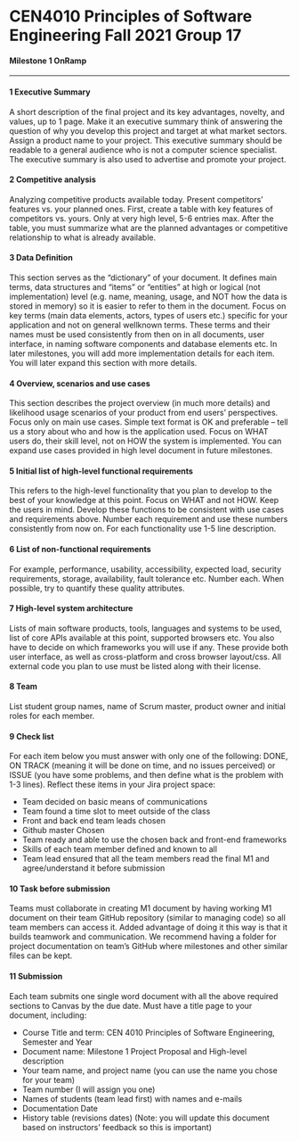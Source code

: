 # CEN4010 Principles of Software Engineering Fall 2021 Group 17
#### Milestone 1  OnRamp

---
#### 1 Executive Summary
A  short  description  of  the  final  project  and  its  key  advantages,  novelty,  and  values, up  to  1  page.  Make  it  an  executive  summary              think  of  answering  the  question  of why  you  develop  this  project  and  target  at  what  market  sectors.  Assign  a  product name  to  your  project.  This  executive  summary  should  be  readable  to  a  general audience  who  is  not  a  computer  science  specialist.  The  executive  summary  is  also used to advertise and promote your project.

#### 2 Competitive analysis
Analyzing  competitive  products  available  today.  Present  competitors’  features  vs. your  planned  ones.  First,  create  a  table  with  key  features  of  competitors  vs.  yours. Only  at  very  high  level,  5-6  entries  max.  After  the  table,  you  must  summarize  what are the planned advantages or competitive relationship to what is already available.

#### 3 Data Definition
This section serves as the “dictionary” of your document. It defines main terms, data structures and “items” or “entities” at high or logical (not implementation) level (e.g. name, meaning, usage, and NOT how the data is stored in memory) so it is easier to refer  to  them  in  the  document.  Focus  on  key  terms  (main  data  elements,  actors, types of users etc.) specific for your application and not on general wellknown terms. These   terms   and   their   names   must   be   used   consistently   from   then   on   in   all documents,  user  interface,  in  naming  software  components  and  database  elements etc. In later milestones, you will add more implementation details for each item. You will later expand this section with more details.

#### 4 Overview, scenarios and use cases
This  section  describes  the  project  overview  (in  much  more  details)  and  likelihood usage  scenarios  of  your  product  from  end  users’  perspectives.  Focus  only  on  main use  cases.    Simple  text  format  is  OK  and  preferable  –  tell  us  a  story  about  who  and how is the application used. Focus on WHAT users do, their skill level, not on HOW the  system  is  implemented.  You  can  expand  use  cases  provided  in  high  level document in future milestones.

#### 5 Initial list of high-level functional requirements
This refers to the high-level functionality that you plan to develop to the best of your knowledge  at  this  point.    Focus  on  WHAT  and  not  HOW.  Keep  the  users  in  mind. Develop  these  functions  to  be  consistent  with  use  cases  and  requirements  above. Number  each  requirement  and  use  these  numbers  consistently  from  now  on.  For each functionality use 1-5 line description.

#### 6 List of non-functional requirements
For example, performance, usability, accessibility, expected    load, security requirements, storage, availability, fault tolerance etc. Number each. When possible, try to quantify these quality attributes.

#### 7 High-level system architecture
Lists of main software products, tools, languages and systems to be used, list of core APIs available at this point, supported browsers etc. You  also  have  to  decide  on  which  frameworks  you  will  use  if  any.  These  provide both  user  interface,  as  well  as  cross-platform  and  cross  browser  layout/css.  All external code you plan to use must be listed along with their license.

#### 8 Team
List  student  group  names,  name  of  Scrum  master,  product  owner  and  initial  roles for each member.

#### 9 Check list
For  each  item  below  you  must  answer  with  only  one  of  the  following:  DONE,  ON TRACK  (meaning  it  will  be  done  on  time,  and  no  issues  perceived)  or  ISSUE  (you have  some  problems,  and  then  define  what  is  the  problem  with  1-3  lines).  Reflect these items in your Jira project space:
* Team decided on basic means of communications
* Team found a time slot to meet outside of the class
* Front and back end team leads chosen
* Github master Chosen
* Team ready and able to use the chosen back and front-end frameworks
* Skills of each team member defined and known to all
* Team lead ensured that all the team members read the final M1 and agree/understand it before submission

#### 10 Task before submission
Teams must collaborate in creating M1 document by having working M1 document on  their  team  GitHub  repository  (similar  to  managing  code)  so  all  team  members can  access  it.  Added  advantage  of  doing  it  this  way  is  that  it  builds  teamwork  and communication.  We  recommend  having  a  folder  for  project  documentation  on team’s GitHub where milestones and other similar files can be kept.

#### 11 Submission
Each  team  submits  one  single  word  document  with  all  the  above  required  sections to Canvas by the due date.  Must have a title page to your document, including:
* Course   Title   and   term:   CEN   4010   Principles   of   Software   Engineering, Semester and Year
* Document name: Milestone 1 Project Proposal and High-level description
* Your team name, and project name (you can use the name you chose for your team)
* Team number (I will assign you one)
* Names of students (team lead first) with names and e-mails
* Documentation Date
* History  table  (revisions  dates)  (Note:  you  will  update  this  document  based on instructors’ feedback so this is important)

